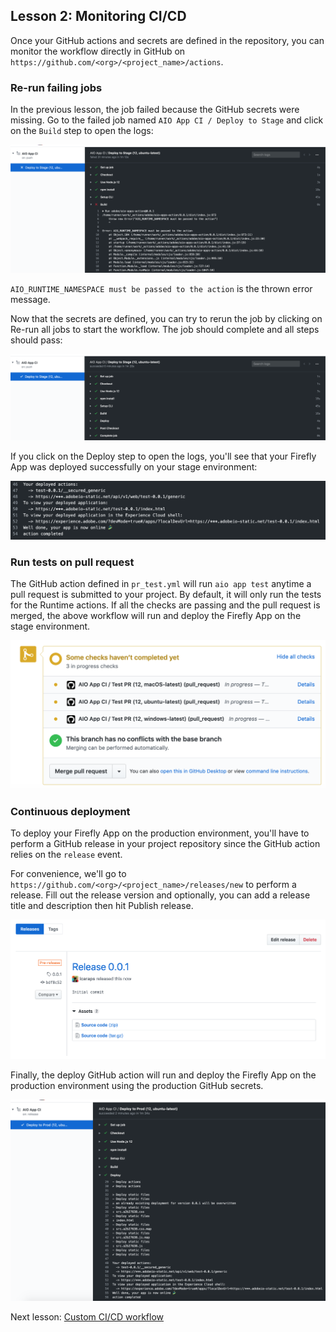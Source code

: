 ## Lesson 2: Monitoring CI/CD

Once your GitHub actions and secrets are defined in the repository, you can monitor the workflow directly in GitHub on `https://github.com/<org>/<project_name>/actions`.

### Re-run failing jobs

In the previous lesson, the job failed because the GitHub secrets were missing. Go to the failed job named `AIO App CI / Deploy to Stage` and click on the `Build` step to open the logs:

![logs](assets/logs.png)

`AIO_RUNTIME_NAMESPACE must be passed to the action` is the thrown error message.

Now that the secrets are defined, you can try to rerun the job by clicking on Re-run all jobs to start the workflow. The job should complete and all steps should pass: 

![success](assets/success.png)

If you click on the Deploy step to open the logs, you'll see that your Firefly App was deployed successfully on your stage environment:

![deploy](assets/deploy.png)

### Run tests on pull request

The GitHub action defined in `pr_test.yml` will run `aio app test` anytime a pull request is submitted to your project. 
By default, it will only run the tests for the Runtime actions. If all the checks are passing and the pull request is merged, the above workflow will run and deploy the Firefly App on the stage environment. 

![tests](assets/tests.png)

### Continuous deployment

To deploy your Firefly App on the production environment, you'll have to perform a GitHub release in your project repository since the GitHub action relies on the `release` event.

For convenience, we'll go to `https://github.com/<org>/<project_name>/releases/new` to perform a release. Fill out the release version and optionally, you can add a release title and description then hit Publish release. 

![release](assets/release.png)     

Finally, the deploy GitHub action will run and deploy the Firefly App on the production environment using the production GitHub secrets.

![production](assets/production.png)   

Next lesson: [Custom CI/CD workflow](lesson3.md)